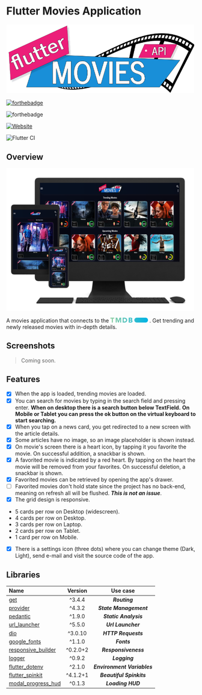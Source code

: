 # Flutter Movies Application

<img src="assets/images/logo.png" alt="drawing" width="500"/>

[![forthebadge](https://forthebadge.com/images/badges/built-with-love.svg)](https://forthebadge.com)

![forthebadge](https://badgen.net/pub/flutter-platform/xml)

[![Website](https://img.shields.io/website?down_color=red&down_message=offline&up_color=green&up_message=online&url=http%3A%2F%2Fwww.esentis.gr)](www.esentis.gr)

![Flutter CI](https://github.com/esentis/Flutter-News-Application/workflows/Flutter%20CI/badge.svg)

## Overview

<img src="screenshots/showcase.png" alt="drawing" width="500"/>

A movies application that connects to the <a href="https://www.themoviedb.org/"><img src="assets/images/tmdb.png" width="100" title="TMDB" alt="TMDB Log"></a> .
Get trending and newly released movies with in-depth details.

## Screenshots

>Coming soon.

## Features

- [x] When the app is loaded, trending movies are loaded.
- [x] You can search for movies by typing in the search field and pressing enter.
**When on desktop there is a search button below TextField.**
**On Mobile or Tablet you can press the ok button on the virtual keyboard to start searching.**
- [x] When you tap on a news card, you get redirected to a new screen with the article details.
- [x] Some articles have no image, so an image placeholder is shown instead.
- [x] On movie's screen there is a heart icon, by tapping it you favorite the movie. On successful addition, a snackbar is shown.
- [x] A favorited movie is indicated by a red heart. By tapping on the heart the movie will be removed from your favorites. On successful deletion, a snackbar is shown.
- [x] Favorited movies can be retrieved by opening the app's drawer.
- [ ] Favorited movies don't hold state since the project has no back-end, meaning on refresh all will be flushed. ***This is not an issue***.
- [x] The grid design is responsive.

- 5 cards per row on Desktop (widescreen).
- 4 cards per row on Desktop.
- 3 cards per row on Laptop.
- 2 cards per row on Tablet.
- 1 card per row on Mobile.

- [x] There is a settings icon (three dots) where you can change theme (Dark, Light), send e-mail and visit the source code of the app.

## Libraries

| Name        | Version           | Use case |
| :------------- |:-------------:|:-------------:|
| [get](https://pub.dev/packages/get)| ^3.4.4 | ***Routing*** |
| [provider](https://pub.dev/packages/provider)     | ^4.3.2      | ***State Management***|
| [pedantic](https://pub.dev/packages/pedantic) | ^1.9.0     |***Static Analysis*** |
| [url_launcher](https://pub.dev/packages/url_launcher) | ^5.5.0   | ***Url Launcher***  |
| [dio](https://pub.dev/packages/dio) | ^3.0.10   | ***HTTP Requests***  |
| [google_fonts](https://pub.dev/packages/google_fonts) |  ^1.1.0   | ***Fonts***  |
| [responsive_builder](https://pub.dev/packages/responsive_builder) | ^0.2.0+2   | ***Responsiveness***  |
| [logger](https://pub.dev/packages/logger) | ^0.9.2  | ***Logging***  |
| [flutter_dotenv](https://pub.dev/packages/flutter_dotenv) | ^2.1.0  | ***Environment Variables***  |
| [flutter_spinkit](https://pub.dev/packages/flutter_spinkit) | ^4.1.2+1  | ***Beautiful Spinkits***  |
| [modal_progress_hud](https://pub.dev/packages/modal_progress_hud) | ^0.1.3  | ***Loading HUD***  |
